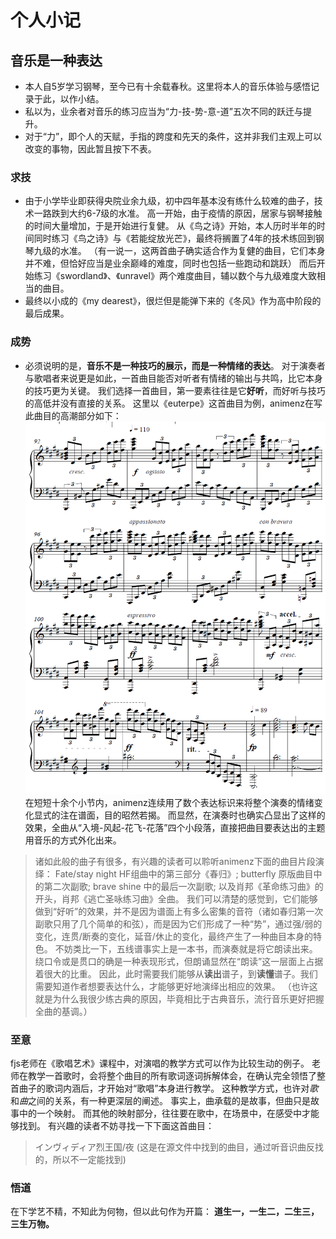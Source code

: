 # 个人小记

## 音乐是一种表达

- 本人自5岁学习钢琴，至今已有十余载春秋。这里将本人的音乐体验与感悟记录于此，以作小结。
- 私以为，业余者对音乐的练习应当为“力-技-势-意-道”五次不同的跃迁与提升。
- 对于“力”，即个人的天赋，手指的跨度和先天的条件，这并非我们主观上可以改变的事物，因此暂且按下不表。

### 求技

- 由于小学毕业即获得央院业余九级，初中四年基本没有练什么较难的曲子，技术一路跌到大约6-7级的水准。
  高一开始，由于疫情的原因，居家与钢琴接触的时间大量增加，于是开始进行复健。
  从《鸟之诗》开始，本人历时半年的时间同时练习《鸟之诗》与《若能绽放光芒》，最终将搁置了4年的技术练回到钢琴九级的水准。
  （有一说一，这两首曲子确实适合作为复健的曲目，它们本身并不难，但恰好应当是业余巅峰的难度，同时也包括一些跑动和跳跃）
  而后开始练习《swordland》、《unravel》两个难度曲目，辅以数个与九级难度大致相当的曲目。
- 最终以小成的《my dearest》，很烂但是能弹下来的《冬风》作为高中阶段的最后成果。

### 成势

- 必须说明的是，**音乐不是一种技巧的展示，而是一种情绪的表达**。
  对于演奏者与歌唱者来说更是如此，一首曲目能否对听者有情绪的输出与共鸣，比它本身的技巧更为关键。
  我们选择一首曲目，第一要素往往是它**好听**，而好听与技巧的高低并没有直接的关系。
  这里以《euterpe》这首曲目为例，animenz在写此曲目的高潮部分如下：
  ![1706102295330](image/note/1706102295330.png)
  在短短十余个小节内，animenz连续用了数个表达标识来将整个演奏的情绪变化显式的注在谱面，目的昭然若揭。
  而显然，在演奏时也确实凸显出了这样的效果，全曲从“入境-风起-花飞-花落”四个小段落，直接把曲目要表达出的主题用音乐的方式外化出来。

> 诸如此般的曲子有很多，有兴趣的读者可以聆听animenz下面的曲目片段演绎：
> Fate/stay night HF组曲中的第三部分《春归》;
> butterfly 原版曲目中的第二次副歌;
> brave shine 中的最后一次副歌;
> 以及肖邦《革命练习曲》的开头，肖邦《逃亡圣咏练习曲》全曲。
> 我们可以清楚的感觉到，它们能够做到“好听”的效果，并不是因为谱面上有多么密集的音符（诸如春归第一次副歌只用了几个简单的和弦），而是因为它们形成了一种“势”，通过强/弱的变化，连贯/断奏的变化，延音/休止的变化，最终产生了一种曲目本身的特色。
> 不妨类比一下，五线谱事实上是一本书，而演奏就是将它朗读出来。绕口令或是贯口的确是一种表现形式，但朗诵显然在“朗读”这一层面上占据着很大的比重。
> 因此，此时需要我们能够从**读出**谱子，到**读懂**谱子。我们需要知道作者想要表达什么，才能够更好地演绎出相应的效果。
> （也许这就是为什么我很少练古典的原因，毕竟相比于古典音乐，流行音乐更好把握全曲的基调。）

### 至意

fjs老师在《歌唱艺术》课程中，对演唱的教学方式可以作为比较生动的例子。
老师在教学一首歌时，会将整个曲目的所有歌词逐词拆解体会，在确认完全领悟了整首曲子的歌词内涵后，才开始对“歌唱”本身进行教学。
这种教学方式，也许对*歌*和*曲*之间的关系，有一种更深层的阐述。
事实上，曲承载的是故事，但曲只是故事中的一个映射。
而其他的映射部分，往往要在歌中，在场景中，在感受中才能够找到。
有兴趣的读者不妨寻找一下下面这首曲目：

> インヴィディア烈王国/夜
> (这是在源文件中找到的曲目，通过听音识曲反找的，所以不一定能找到)

### 悟道

在下学艺不精，不知此为何物，但以此句作为开篇：
**道生一，一生二，二生三，三生万物。**

